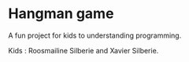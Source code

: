 Hangman game
============

A fun project for kids to understanding programming.

Kids :
  Roosmailine Silberie and Xavier Silberie.

